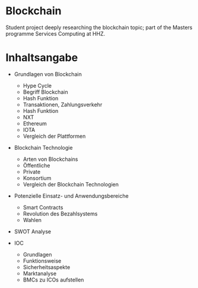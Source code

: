 # Blockchain
Student project deeply researching the blockchain topic; part of the Masters programme Services Computing at HHZ.



# Inhaltsangabe
- Grundlagen von Blockchain
  * Hype Cycle
  * Begriff Blockchain
  * Hash Funktion
  * Transaktionen, Zahlungsverkehr
  * Hash Funktion
  * NXT
  * Ethereum
  * IOTA
  * Vergleich der Plattformen
   
   
- Blockchain Technologie
   * Arten von Blockchains
    + Öffentliche
    + Private
    + Konsortium
    + Vergleich der Blockchain Technologien
     
 - Potenzielle Einsatz- und Anwendungsbereiche
   * Smart Contracts
   * Revolution des Bezahlsystems
   * Wahlen

       
 - SWOT Analyse
 
 - IOC
   * Grundlagen
   * Funktionsweise
   * Sicherheitsaspekte
   * Marktanalyse
   * BMCs zu ICOs aufstellen
 
     
